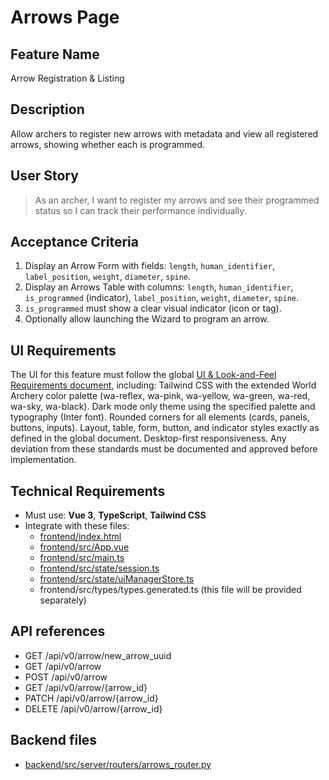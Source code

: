 # Arrows Page

## Feature Name

Arrow Registration & Listing

## Description

Allow archers to register new arrows with metadata and view all registered arrows, showing whether each is programmed.

## User Story

> As an archer, I want to register my arrows and see their programmed status so I can track their performance individually.

## Acceptance Criteria

1. Display an Arrow Form with fields: `length`, `human_identifier`, `label_position`, `weight`, `diameter`, `spine`.
2. Display an Arrows Table with columns: `length`, `human_identifier`, `is_programmed` (indicator), `label_position`, `weight`, `diameter`, `spine`.
3. `is_programmed` must show a clear visual indicator (icon or tag).
4. Optionally allow launching the Wizard to program an arrow.

## UI Requirements

The UI for this feature must follow the global [UI & Look-and-Feel Requirements document](./00_UI_requirements.md), including:
Tailwind CSS with the extended World Archery color palette (wa-reflex, wa-pink, wa-yellow, wa-green, wa-red, wa-sky, wa-black).
Dark mode only theme using the specified palette and typography (Inter font).
Rounded corners for all elements (cards, panels, buttons, inputs).
Layout, table, form, button, and indicator styles exactly as defined in the global document.
Desktop-first responsiveness.
Any deviation from these standards must be documented and approved before implementation.

## Technical Requirements

- Must use: **Vue 3**, **TypeScript**, **Tailwind CSS**
- Integrate with these files:
  - [frontend/index.html](../../../frontend/index.html)
  - [frontend/src/App.vue](../../../frontend/src/App.vue)
  - [frontend/src/main.ts](../../../frontend/src/main.ts)
  - [frontend/src/state/session.ts](../../../frontend/src/state/session.ts)
  - [frontend/src/state/uiManagerStore.ts](../../../frontend/src/state/uiManagerStore.ts)
  - frontend/src/types/types.generated.ts (this file will be provided separately)

## API references

- GET /api/v0/arrow/new_arrow_uuid
- GET /api/v0/arrow
- POST /api/v0/arrow
- GET /api/v0/arrow/{arrow_id}
- PATCH /api/v0/arrow/{arrow_id}
- DELETE /api/v0/arrow/{arrow_id}

## Backend files

- [backend/src/server/routers/arrows_router.py](../../../backend/src/server/routers/arrows_router.py)
